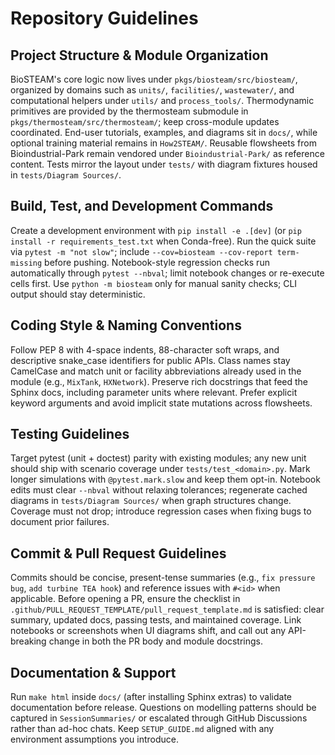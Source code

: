 # Repository Guidelines

## Project Structure & Module Organization
BioSTEAM's core logic now lives under `pkgs/biosteam/src/biosteam/`, organized by domains such as `units/`, `facilities/`, `wastewater/`, and computational helpers under `utils/` and `process_tools/`. Thermodynamic primitives are provided by the thermosteam submodule in `pkgs/thermosteam/src/thermosteam/`; keep cross-module updates coordinated. End-user tutorials, examples, and diagrams sit in `docs/`, while optional training material remains in `How2STEAM/`. Reusable flowsheets from Bioindustrial-Park remain vendored under `Bioindustrial-Park/` as reference content. Tests mirror the layout under `tests/` with diagram fixtures housed in `tests/Diagram Sources/`.

## Build, Test, and Development Commands
Create a development environment with `pip install -e .[dev]` (or `pip install -r requirements_test.txt` when Conda-free). Run the quick suite via `pytest -m "not slow"`; include `--cov=biosteam --cov-report term-missing` before pushing. Notebook-style regression checks run automatically through `pytest --nbval`; limit notebook changes or re-execute cells first. Use `python -m biosteam` only for manual sanity checks; CLI output should stay deterministic.

## Coding Style & Naming Conventions
Follow PEP 8 with 4-space indents, 88-character soft wraps, and descriptive snake_case identifiers for public APIs. Class names stay CamelCase and match unit or facility abbreviations already used in the module (e.g., `MixTank`, `HXNetwork`). Preserve rich docstrings that feed the Sphinx docs, including parameter units where relevant. Prefer explicit keyword arguments and avoid implicit state mutations across flowsheets.

## Testing Guidelines
Target pytest (unit + doctest) parity with existing modules; any new unit should ship with scenario coverage under `tests/test_<domain>.py`. Mark longer simulations with `@pytest.mark.slow` and keep them opt-in. Notebook edits must clear `--nbval` without relaxing tolerances; regenerate cached diagrams in `tests/Diagram Sources/` when graph structures change. Coverage must not drop; introduce regression cases when fixing bugs to document prior failures.

## Commit & Pull Request Guidelines
Commits should be concise, present-tense summaries (e.g., `fix pressure bug`, `add turbine TEA hook`) and reference issues with `#<id>` when applicable. Before opening a PR, ensure the checklist in `.github/PULL_REQUEST_TEMPLATE/pull_request_template.md` is satisfied: clear summary, updated docs, passing tests, and maintained coverage. Link notebooks or screenshots when UI diagrams shift, and call out any API-breaking change in both the PR body and module docstrings.

## Documentation & Support
Run `make html` inside `docs/` (after installing Sphinx extras) to validate documentation before release. Questions on modelling patterns should be captured in `SessionSummaries/` or escalated through GitHub Discussions rather than ad-hoc chats. Keep `SETUP_GUIDE.md` aligned with any environment assumptions you introduce.
